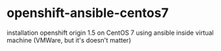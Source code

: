# openshift-ansible-centos7
installation openshift origin 1.5 on CentOS 7 using ansible inside virtual machine (VMWare, but it's doesn't matter)
